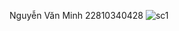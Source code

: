 Nguyễn Văn Minh 22810340428
![sc1](https://github.com/user-attachments/assets/e25abe65-1c2f-4edd-8c79-7169973b524d)
